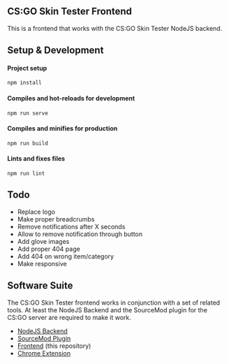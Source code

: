 ## CS:GO Skin Tester Frontend

This is a frontend that works with the CS:GO Skin Tester NodeJS backend.

## Setup & Development

#### Project setup
```
npm install
```

#### Compiles and hot-reloads for development
```
npm run serve
```

#### Compiles and minifies for production
```
npm run build
```

#### Lints and fixes files
```
npm run lint
```

## Todo

- Replace logo
- Make proper breadcrumbs
- Remove notifications after X seconds
- Allow to remove notification through button
- Add glove images
- Add proper 404 page
- Add 404 on wrong item/category
- Make responsive

## Software Suite

The CS:GO Skin Tester frontend works in conjunction with a set of related tools. At least the NodeJS Backend and the SourceMod plugin for the CS:GO server are required to make it work.

- [NodeJS Backend](https://github.com/chescos/csgo-skin-tester)
- [SourceMod Plugin](https://github.com/chescos/csgo-skin-tester-sm)
- [Frontend](https://github.com/chescos/csgo-skin-tester-frontend) (this repository)
- [Chrome Extension](https://github.com/chescos/csgo-skin-tester-extension)
